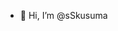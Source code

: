 - 👋 Hi, I’m @sSkusuma
  
<!---
sSkusuma/sSkusuma is a ✨ special ✨ repository because its `README.md` (this file) appears on your GitHub profile.
You can click the Preview link to take a look at your changes.
--->
